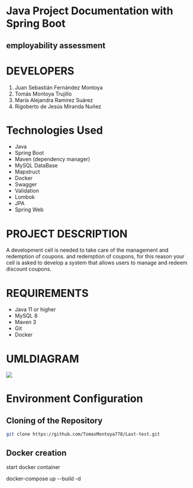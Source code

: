 # Java Project Documentation with Spring Boot

## employability assessment

# DEVELOPERS

1.  Juan Sebastián Fernández Montoya
2. Tomás Montoya Trujillo
3. María Alejandra Ramírez Suárez
4. Rigoberto de Jesús Miranda Nuñez


# Technologies Used

- Java
- Spring Boot
- Maven  (dependency manager)
- MySQL DataBase
- Mapstruct
- Docker
- Swagger
- Validation
- Lombok
- JPA
- Spring Web

# PROJECT DESCRIPTION

A development cell is needed to take care of the management and redemption of coupons.
and redemption of coupons, for this reason your cell is asked to develop a system that allows users to manage and redeem discount coupons.



# REQUIREMENTS

- Java 11 or higher
- MySQL 8
- Maven 3
- Git
- Docker


# UMLDIAGRAM

[![](https://media.discordapp.net/attachments/1260297785555550329/1267549334698725496/image.png?ex=66a930cf&is=66a7df4f&hm=42b6e1a6c93e3b37bbd9469848823ab881850ead4d1a9643d70fe28ef482a283&=&format=webp&quality=lossless)](http://https://media.discordapp.net/attachments/1260297785555550329/1267549334698725496/image.png?ex=66a930cf&is=66a7df4f&hm=42b6e1a6c93e3b37bbd9469848823ab881850ead4d1a9643d70fe28ef482a283&=&format=webp&quality=lossless)


# Environment Configuration

## Cloning of the Repository

```bash
git clone https://github.com/TomasMontoya778/Last-test.git

```

## Docker creation

start docker container

docker-compose up --build -d
